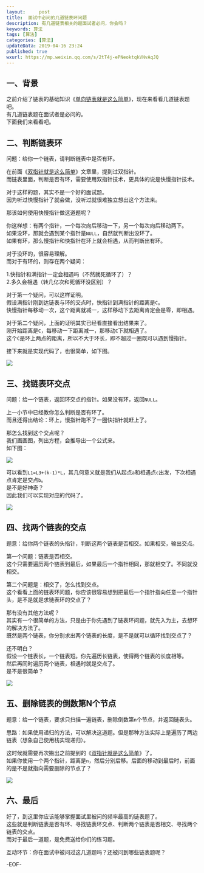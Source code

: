```yaml
---   
layout:     post  
title:  面试中必问的几道链表环问题  
description: 有几道链表相关的题面试者必问，你会吗？  
keywords: 算法  
tags: [算法]    
categories: [算法]  
updateData: 2019-04-16 23:24   
published: true 
wxurl: https://mp.weixin.qq.com/s/2tT4j-ePNeoktqkVNvAqJQ  
---  
```



## 一、背景


之前介绍了链表的基础知识《[单向链表就是这么简单](https://mp.weixin.qq.com/s/rG1ehI-9QK8h7p6_KkRJew)》，现在来看看几道链表题吧。  
有几道链表题在面试者是必问的。  
下面我们来看看吧。  


## 二、判断链表环  


问题：给你一个链表，请判断链表中是否有环。  


在前面《[双指针就是这么简单](https://mp.weixin.qq.com/s/w6HdSIOEHJRnTCQp1wkZDQ)》文章里，提到过双指针。  
而链表里面，判断是否有环，需要使用双指针技术，更具体的说是快慢指针技术。  


对于这样的题，其实不是一个好的面试题。  
因为听过快慢指针了就会做，没听过就很难独立想出这个方法来。  


那该如何使用快慢指针做这道题呢？  


你这样想：有两个指针，一个每次向后移动一下，另一个每次向后移动两下。  
如果没环，那就会遇到某个指针是`NULL`，自然就判断出没环了。  
如果有环，那么慢指针和快指针在环上就会相遇，从而判断出有环。  


对于没环的，很容易理解。  
而对于有环的，则存在两个疑问：  


1.快指针和满指针一定会相遇吗（不然就死循环了）？  
2.多久会相遇（转几亿次和死循环没区别）？


对于第一个疑问，可以这样证明。  
假设满指针刚到达链表与环的交点时，快指针到满指针的距离是`C`。  
快慢指针每移动一次，这个距离就减一，这样移动下去距离肯定会是零，即相遇。  


对于第二个疑问，上面的证明其实已经看直接看出结果来了。  
刚开始距离是`C`，每移动一下距离减一，那移动`C`下就相遇了。  
这个`C`是环上两点的距离，所以不大于环长，即不超过一圈既可以遇到慢指针。  


接下来就是实现代码了，也很简单，如下图。  


![](http://res.tiankonguse.com/images/2019/04/15/link-problem-in-interview-001.png)  


## 三、找链表环交点  


问题：给一个链表，返回环交点的指针。如果没有环，返回`NULL`。  


上一小节中已经教你怎么判断是否有环了。  
而且还得出结论：环上，慢指针跑不了一圈快指针就赶上了。  


那怎么找到这个交点呢？  
我们画画图，列出方程，会推导出一个公式来。  
如下图：  


![](http://res.tiankonguse.com/images/2019/04/15/link-problem-in-interview-002.png)  


可以看到`L1=L3+(k-1)*L`，其几何意义就是我们从起点`a`和相遇点`c`出发，下次相遇点肯定是交点`b`。  
是不是好神奇？  
因此我们可以实现对应的代码了。  


![](http://res.tiankonguse.com/images/2019/04/15/link-problem-in-interview-003.png)  


## 四、找两个链表的交点  


题意：给你两个链表的头指针，判断这两个链表是否相交。如果相交，输出交点。  


第一个问题：链表是否相交。  
这个只需要遍历两个链表到最后，如果最后一个指针相同，那就相交了。不同就没相交。  


第二个问题是：相交了，怎么找到交点。  
这个看看上面的链表环问题，你应该很容易想到把最后一个指针指向任意一个指针头，是不是就是求链表环的交点了？  


那有没有其他方法呢？  
其实有一个很简单的方法，只是由于你先遇到了链表环问题，就先入为主，去想环的解决方法了。  
既然是两个链表，你分别求出两个链表的长度，是不是就可以循环找到交点了？  


还不明白？  
假设一个链表长，一个链表短。你先遍历长链表，使得两个链表的长度相等。  
然后再同时遍历两个链表，相遇时就是交点了。  
是不是很简单？  


![](http://res.tiankonguse.com/images/2019/04/15/link-problem-in-interview-004.png)  


## 五、删除链表的倒数第N个节点  


题意：给一个链表，要求只扫描一遍链表，删除倒数第`n`个节点，并返回链表头。  


思路：如果使用递归的方法，可以解决这道题。但是那种方法实际上是遍历了两边链表（想象自己使用栈实现递归）。  


这时候就需要再次搬出之前提到的《[双指针就是这么简单](https://mp.weixin.qq.com/s/w6HdSIOEHJRnTCQp1wkZDQ)》了。  
如果你使用一个两个指针，距离是`n`，然后分别后移。后面的移动到最后时，前面的是不是就指向需要删除的节点了？  


![](http://res.tiankonguse.com/images/2019/04/15/link-problem-in-interview-005.png)  


## 六、最后  


好了，到这里你应该能够掌握面试里被问的频率最高的链表题了。  
这些就是判断链表是否有环、寻找链表环交点、判断两个链表是否相交、寻找两个链表的交点。  
而对于最后一道题，是免费送给你们的练习题。  


互动环节：你在面试中被问过这几道题吗？还被问到哪些链表题呢？  


-EOF-  


